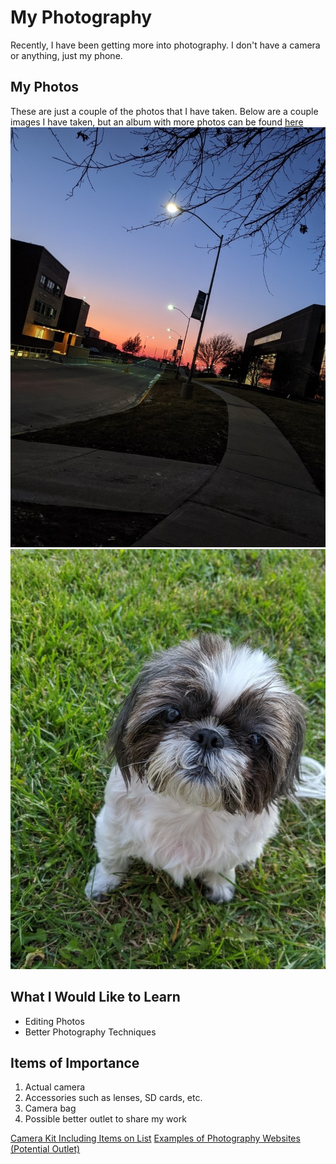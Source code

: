 # My Photography
Recently, I have been getting more into photography. I don't have a camera or anything, just my phone.
## My Photos
These are just a couple of the photos that I have taken. Below are a couple images I have taken, but an album with more photos can be found [here](https://photos.app.goo.gl/N5p3pZNegRDsKzw59 "Photo Album")
![sunset](https://github.com/michaelcrawford35/githubpages/blob/master/sunset25.jpg "Sunset Here at Northwest")
![bella](https://github.com/michaelcrawford35/githubpages/blob/master/dog25.jpg "My Dog Bella")
## What I Would Like to Learn
- Editing Photos
- Better Photography Techniques
## Items of Importance
1. Actual camera
1. Accessories such as lenses, SD cards, etc.
1. Camera bag
1. Possible better outlet to share my work

[Camera Kit Including Items on List](https://shop.usa.canon.com/shop/en/catalog/eos-rebel-t6-ef-S-18-55mm-ef-75-300mm-double-zoom-kit "Canon Rebel T6 Kit")
[Examples of Photography Websites (Potential Outlet)](https://www.sitebuilderreport.com/inspiration/photography-website-examples?a=ga&gclid=Cj0KCQiApaXxBRDNARIsAGFdaB_APd4JTNCDkmj3-cyjx29TaYbkgn8_JRaGrWG7aXTAgTZf-qw8vnkaAoQaEALw_wcB)
